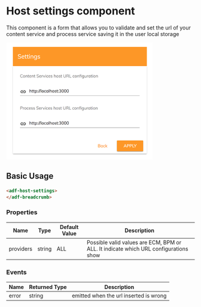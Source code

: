# Host settings component

This component is a form that allows you to validate and set the url of your content service and process service saving 
it in the user local storage

![Host settings](docassets/images/host-settings-component.png)

## Basic Usage 

```html
<adf-host-settings>
</adf-breadcrumb>
```

### Properties

| Name | Type | Default Value | Description |
| --- | --- | --- | --- |
| providers | string | ALL | Possible valid values are ECM, BPM or ALL. It indicate which URL configurations show  |


### Events

| Name | Returned Type | Description |
| --- | --- | --- |
| error | string | emitted when the url inserted is wrong   |

